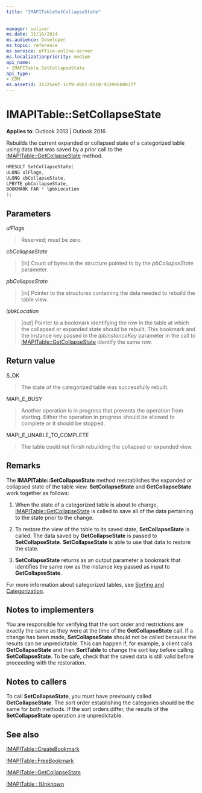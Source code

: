 ```yaml
---
title: "IMAPITableSetCollapseState"
 
 
manager: soliver
ms.date: 11/16/2014
ms.audience: Developer
ms.topic: reference
ms.service: office-online-server
ms.localizationpriority: medium
api_name:
- IMAPITable.SetCollapseState
api_type:
- COM
ms.assetid: 31325e8f-1cf9-49b2-8118-953996b0037f
---
```


# IMAPITable::SetCollapseState

  
  
**Applies to**: Outlook 2013 | Outlook 2016 
  
Rebuilds the current expanded or collapsed state of a categorized table using data that was saved by a prior call to the [IMAPITable::GetCollapseState](imapitable-getcollapsestate.md) method. 
  
```cpp
HRESULT SetCollapseState(
ULONG ulFlags,
ULONG cbCollapseState,
LPBYTE pbCollapseState,
BOOKMARK FAR * lpbkLocation
);
```

## Parameters

 _ulFlags_
  
> Reserved; must be zero.
    
 _cbCollapseState_
  
> [in] Count of bytes in the structure pointed to by the  _pbCollapseState_ parameter. 
    
 _pbCollapseState_
  
> [in] Pointer to the structures containing the data needed to rebuild the table view.
    
 _lpbkLocation_
  
> [out] Pointer to a bookmark identifying the row in the table at which the collapsed or expanded state should be rebuilt. This bookmark and the instance key passed in the _lpbInstanceKey_ parameter in the call to [IMAPITable::GetCollapseState](imapitable-getcollapsestate.md) identify the same row. 
    
## Return value

S_OK 
  
> The state of the categorized table was successfully rebuilt.
    
MAPI_E_BUSY 
  
> Another operation is in progress that prevents the operation from starting. Either the operation in progress should be allowed to complete or it should be stopped.
    
MAPI_E_UNABLE_TO_COMPLETE 
  
> The table could not finish rebuilding the collapsed or expanded view.
    
## Remarks

The **IMAPITable::SetCollapseState** method reestablishes the expanded or collapsed state of the table view. **SetCollapseState** and **GetCollapseState** work together as follows: 
  
1. When the state of a categorized table is about to change, [IMAPITable::GetCollapseState](imapitable-getcollapsestate.md) is called to save all of the data pertaining to the state prior to the change. 
    
2. To restore the view of the table to its saved state, **SetCollapseState** is called. The data saved by **GetCollapseState** is passed to **SetCollapseState**. **SetCollapseState** is able to use that data to restore the state. 
    
3. **SetCollapseState** returns as an output parameter a bookmark that identifies the same row as the instance key passed as input to **GetCollapseState**.
    
For more information about categorized tables, see [Sorting and Categorization](sorting-and-categorization.md). 
  
## Notes to implementers

You are responsible for verifying that the sort order and restrictions are exactly the same as they were at the time of the **GetCollapseState** call. If a change has been made, **SetCollapseState** should not be called because the results can be unpredictable. This can happen if, for example, a client calls **GetCollapseState** and then **SortTable** to change the sort key before calling **SetCollapseState**. To be safe, check that the saved data is still valid before proceeding with the restoration. 
  
## Notes to callers

To call **SetCollapseState**, you must have previously called **GetCollapseState**. The sort order establishing the categories should be the same for both methods. If the sort orders differ, the results of the **SetCollapseState** operation are unpredictable. 
  
## See also



[IMAPITable::CreateBookmark](imapitable-createbookmark.md)
  
[IMAPITable::FreeBookmark](imapitable-freebookmark.md)
  
[IMAPITable::GetCollapseState](imapitable-getcollapsestate.md)
  
[IMAPITable : IUnknown](imapitableiunknown.md)

